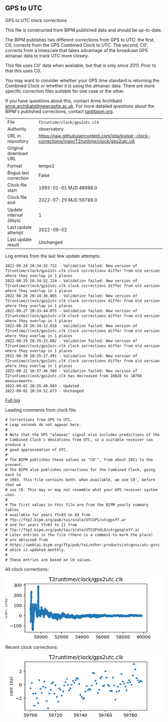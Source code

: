 
## GPS to UTC

GPS to UTC clock corrections

This file is constructed from BIPM published data and should be up-to-date.

The BIPM publishes two different corrections from GPS to UTC:
the first, C0, corrects from the GPS Combined Clock to UTC. The second,
C0', corrects from a timescale that takes advantage of the broadcast
GPS almanac data to track UTC more closely.

This file uses C0' data when available, but that is only since 2011.
Prior to that this uses C0.

You may want to consider whether your GPS time standard is returning
the Combined Clock or whether it is using the almanac data. There are
more specific correction files suitable for one case or the other.

If you have questions about this, contact Anne Archibald
<anne.archibald@newcastle.ac.uk>. For more detailed questions
about the BIPM's published corrections, contact <tai@bipm.org>.

|     |     |
|:--- |:--- |
| File | `T2runtime/clock/gps2utc.clk` |
| Authority | observatory |
| URL in repository | <https://raw.githubusercontent.com/ipta/pulsar-clock-corrections/main/T2runtime/clock/gps2utc.clk> |
| Original download URL | <None> |
| Format | tempo2 |
| Bogus last correction | False |
| Clock file start | 1993-01-01 MJD 48988.0 |
| Clock file end | 2022-07-29 MJD 59789.0 |
| Update interval (days) | 1 |
| Last update attempt | 2022-09-02 |
| Last update result | Unchanged |

Log entries from the last few update attempts:
```
2022-08-24 20:34:32.712 - Validation failed: New version of T2runtime/clock/gps2utc.clk clock corrections differ from old version where they overlap in 1 places
2022-08-25 20:34:52.214 - Validation failed: New version of T2runtime/clock/gps2utc.clk clock corrections differ from old version where they overlap in 1 places
2022-08-26 20:34:36.865 - Validation failed: New version of T2runtime/clock/gps2utc.clk clock corrections differ from old version where they overlap in 1 places
2022-08-27 20:33:44.075 - Validation failed: New version of T2runtime/clock/gps2utc.clk clock corrections differ from old version where they overlap in 1 places
2022-08-28 20:34:12.018 - Validation failed: New version of T2runtime/clock/gps2utc.clk clock corrections differ from old version where they overlap in 1 places
2022-08-29 20:35:23.082 - Validation failed: New version of T2runtime/clock/gps2utc.clk clock corrections differ from old version where they overlap in 1 places
2022-08-30 20:35:27.491 - Validation failed: New version of T2runtime/clock/gps2utc.clk clock corrections differ from old version where they overlap in 1 places
2022-08-31 16:37:46.504 - Validation failed: New version of T2runtime/clock/gps2utc.clk has decreased from 10828 to 10798 measurements.
2022-09-01 20:35:40.693 - Updated
2022-09-02 20:34:52.673 - Unchanged
```
[Full log](https://raw.githubusercontent.com/ipta/pulsar-clock-corrections/main/log/T2runtime/clock/gps2utc.clk.log)

Leading comments from clock file:

    # Corrections from GPS to UTC.
    # Leap seconds do not appear here.
    #
    # Note that the GPS "almanac" signal also includes predictions of the
    # Combined Clock's deviations from UTC, so a suitable receiver can produce a
    # good approximation of UTC.
    #
    # The BIPM publishes these values as "C0'", from about 2011 to the present.
    # The BIPM also publishes corrections for the Combined Clock, going back to
    # 1993. This file contains both: when available, we use C0', before that we
    # use C0. This may or may not resemble what your GPS receiver system uses.
    #
    # The first values in this file are from the BIPM yearly summary tables
    # available for years YY=93 to 03 from
    # ftp://ftp2.bipm.org/pub/tai/scale/UTCGPS/utcgpsYY.ar
    # and for years YY=03 to 11 from
    # ftp://ftp2.bipm.org/pub/tai/scale/UTCGPSGLO/utcgpsgloYY.ar
    # Later entries in the file (there is a comment to mark the place)
    # are obtained from
    # https://webtai.bipm.org/ftp/pub/tai/other-products/utcgnss/utc-gnss
    # which is updated monthly.
    #
    # These entries are based on C0 values.



All clock corrections:

![plot of all clock corrections](gps2utc.clk.png "All corrections")

Recent clock corrections:

![plot of recent clock corrections](gps2utc.clk.short.png "Recent corrections")

